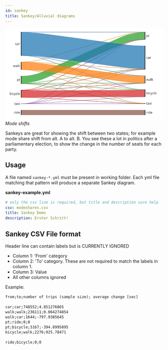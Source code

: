 ```yaml
---
id: sankey
title: Sankey/Alluvial diagrams
---
```


![Sankey banner](assets/sankey.jpg)
_Mode shifts_

Sankeys are great for showing the shift between two states; for example mode share shift from alt. A to alt. B. You see these a lot in politics after a parliamentary election, to show the change in the number of seats for each party.

## Usage

A file named `sankey-*.yml` must be present in working folder. Each yml file matching that pattern will produce a separate Sankey diagram.

**sankey-example.yml**

```yaml
# only the csv line is required, but title and description sure help
csv: modeshares.csv
title: Sankey Demo
description: Erster Schritt!
```

## Sankey CSV File format

Header line can contain labels but is CURRENTLY IGNORED

- Column 1: 'From' category
- Column 2: 'To' category. These are not required to match the labels in column 1.
- Column 3: Value
- All other columns ignored

Example:

```
from;to;number of trips (sample size); average change [sec]

car;car;748552;4.851276865
walk;walk;236111;0.064274854
walk;car;1644;-797.9385645
pt;ride;0;0
pt;bicycle;3167;-394.8995895
bicycle;walk;2276;925.78471

ride;bicycle;0;0
```
